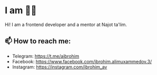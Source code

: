 # I am 👨‍💻
Hi! I am a frontend developer and a mentor at Najot ta'lim. 

## 📫 How to reach me:
* Telegram: https://t.me/aibrohim
* Facebook: https://www.facebook.com/ibrohim.alimuxammedov.3/
* Instagram: https://instagram.com/ibrohim_av
<!--
**aibrohim/aibrohim** is a ✨ _special_ ✨ repository because its `README.md` (this file) appears on your GitHub profile.

Here are some ideas to get you started:

- 🔭 I’m currently working on ...
- 🌱 I’m currently learning ...
- 👯 I’m looking to collaborate on ...
- 🤔 I’m looking for help with ...
- 💬 Ask me about ...
- 📫 How to reach me: ...
- 😄 Pronouns: ...
- ⚡ Fun fact: ...
-->
